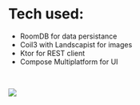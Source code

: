 # Tech used: <br>
* RoomDB for data persistance 
* Coil3 with Landscapist for images
* Ktor for REST client
* Compose Multiplatform for UI
<br>

![](https://i.imgur.com/8xZpyoI.png)<br><br><br>
